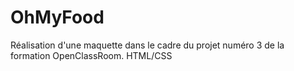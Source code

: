# OhMyFood
Réalisation d'une maquette dans le cadre du projet numéro 3 de la formation OpenClassRoom.
HTML/CSS
